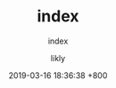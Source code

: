 ---
post: post
title: index
subtitle: index
categories: []
layout: post
menus:
    - index
tags: []
author: likly
date: 2019-03-16 18:36:38 +800
version: 1.0
---